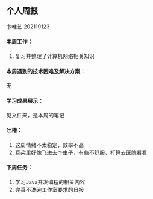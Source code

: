 ## 个人周报

卞唯艺 202119123

#### 本周工作：

1. 复习并整理了计算机网络相关知识

#### 本周遇到的技术困难及解决方案：

无

#### 学习成果展示：

见文件夹，是本周的笔记

#### 吐槽：

1. 这周情绪不太稳定，效率不高
2. 耳朵里好像飞进去个虫子，有些不舒服，打算去医院看看

#### 下周任务：

1. 学习Java并发编程的相关内容
2. 完善不洗碗工作室要求的日报